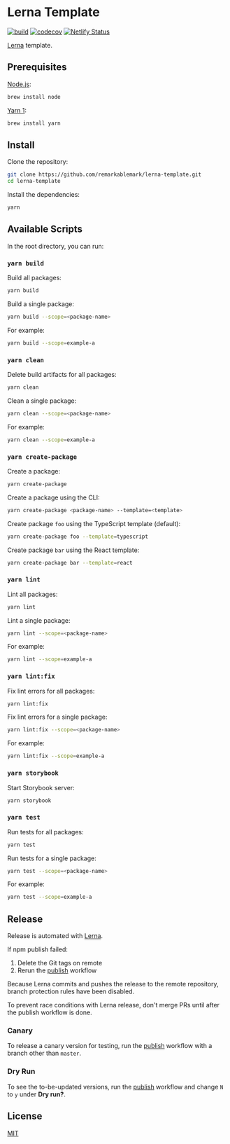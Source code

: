 # Lerna Template

[![build](https://github.com/remarkablemark/lerna-template/actions/workflows/build.yml/badge.svg)](https://github.com/remarkablemark/lerna-template/actions/workflows/build.yml)
[![codecov](https://codecov.io/gh/remarkablemark/lerna-template/branch/master/graph/badge.svg?token=1SYU67HOUQ)](https://codecov.io/gh/remarkablemark/lerna-template)
[![Netlify Status](https://api.netlify.com/api/v1/badges/46dc4645-697d-455e-8156-9817213bb13a/deploy-status)](https://app.netlify.com/sites/lerna-template/deploys)

[Lerna](https://github.com/lerna/lerna) template.

## Prerequisites

[Node.js](https://nodejs.org/):

```sh
brew install node
```

[Yarn 1](https://classic.yarnpkg.com/):

```sh
brew install yarn
```

## Install

Clone the repository:

```sh
git clone https://github.com/remarkablemark/lerna-template.git
cd lerna-template
```

Install the dependencies:

```sh
yarn
```

## Available Scripts

In the root directory, you can run:

### `yarn build`

Build all packages:

```sh
yarn build
```

Build a single package:

```sh
yarn build --scope=<package-name>
```

For example:

```sh
yarn build --scope=example-a
```

### `yarn clean`

Delete build artifacts for all packages:

```sh
yarn clean
```

Clean a single package:

```sh
yarn clean --scope=<package-name>
```

For example:

```sh
yarn clean --scope=example-a
```

### `yarn create-package`

Create a package:

```sh
yarn create-package
```

Create a package using the CLI:

```sh
yarn create-package <package-name> --template=<template>
```

Create package `foo` using the TypeScript template (default):

```sh
yarn create-package foo --template=typescript
```

Create package `bar` using the React template:

```sh
yarn create-package bar --template=react
```

### `yarn lint`

Lint all packages:

```sh
yarn lint
```

Lint a single package:

```sh
yarn lint --scope=<package-name>
```

For example:

```sh
yarn lint --scope=example-a
```

### `yarn lint:fix`

Fix lint errors for all packages:

```sh
yarn lint:fix
```

Fix lint errors for a single package:

```sh
yarn lint:fix --scope=<package-name>
```

For example:

```sh
yarn lint:fix --scope=example-a
```

### `yarn storybook`

Start Storybook server:

```sh
yarn storybook
```

### `yarn test`

Run tests for all packages:

```sh
yarn test
```

Run tests for a single package:

```sh
yarn test --scope=<package-name>
```

For example:

```sh
yarn test --scope=example-a
```

## Release

Release is automated with [Lerna](https://lerna.js.org/).

If npm publish failed:

1. Delete the Git tags on remote
2. Rerun the [publish](https://github.com/remarkablemark/lerna-template/actions/workflows/publish.yml) workflow

Because Lerna commits and pushes the release to the remote repository, branch protection rules have been disabled.

To prevent race conditions with Lerna release, don't merge PRs until after the publish workflow is done.

### Canary

To release a canary version for testing, run the [publish](https://github.com/remarkablemark/lerna-template/actions/workflows/publish.yml) workflow with a branch other than `master`.

### Dry Run

To see the to-be-updated versions, run the [publish](https://github.com/remarkablemark/lerna-template/actions/workflows/publish.yml) workflow and change `N` to `y` under **Dry run?**.

## License

[MIT](LICENSE)
